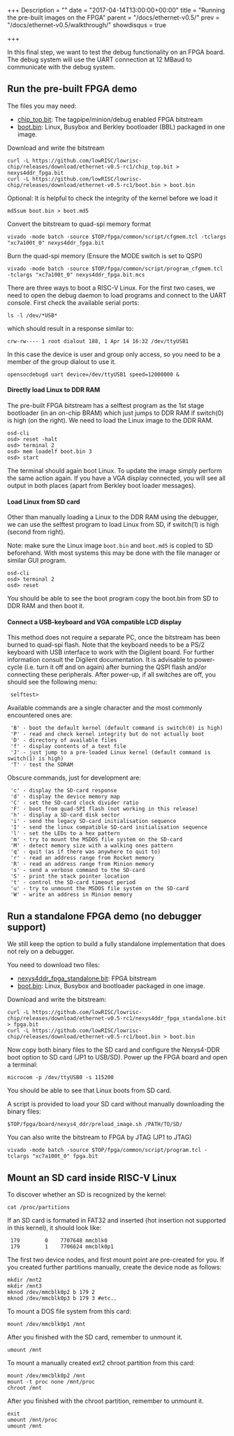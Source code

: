 +++
Description = ""
date = "2017-04-14T13:00:00+00:00"
title = "Running the pre-built images on the FPGA"
parent = "/docs/ethernet-v0.5/"
prev = "/docs/ethernet-v0.5/walkthrough/"
showdisqus = true

+++

In this final step, we want to test the debug functionality on an FPGA board.
The debug system will use the UART connection at 12 MBaud to communicate with 
the debug system.

## Run the pre-built FPGA demo

The files you may need:

 * [chip_top.bit](https://github.com/lowRISC/lowrisc-chip/releases/download/ethernet-v0.5-rc1/chip_top.bit):
   The tagpipe/minion/debug enabled FPGA bitstream
 * [boot.bin](https://github.com/lowRISC/lowrisc-chip/releases/download/ethernet-v0.5-rc1/boot.bin):
   Linux, Busybox and Berkley bootloader (BBL) packaged in one image.

Download and write the bitstream

    curl -L https://github.com/lowRISC/lowrisc-chip/releases/download/ethernet-v0.5-rc1/chip_top.bit > nexys4ddr_fpga.bit
    curl -L https://github.com/lowRISC/lowrisc-chip/releases/download/ethernet-v0.5-rc1/boot.bin > boot.bin

Optional: It is helpful to check the integrity of the kernel before we load it

    md5sum boot.bin > boot.md5
    
Convert the bitstream to quad-spi memory format

    vivado -mode batch -source $TOP/fpga/common/script/cfgmem.tcl -tclargs "xc7a100t_0" nexys4ddr_fpga.bit

Burn the quad-spi memory (Ensure the MODE switch is set to QSPI)

    vivado -mode batch -source $TOP/fpga/common/script/program_cfgmem.tcl -tclargs "xc7a100t_0" nexys4ddr_fpga.bit.mcs

There are three ways to boot a RISC-V Linux. For the first two cases, we need to open the debug daemon to load programs and connect to the UART console. First check the available serial ports:

    ls -l /dev/*USB*

which should result in a response similar to:

    crw-rw---- 1 root dialout 188, 1 Apr 14 16:32 /dev/ttyUSB1

In this case the device is user and group only access, so you need to be a member of the group dialout to use it.

    opensocdebugd uart device=/dev/ttyUSB1 speed=12000000 &

#### Directly load Linux to DDR RAM

The pre-built FPGA bitstream has a selftest program as the 1st stage bootloader 
(in an on-chip BRAM) which just jumps to DDR RAM if switch(0) is high (on the right). We need to load the Linux 
image to the DDR RAM.

    osd-cli
    osd> reset -halt
    osd> terminal 2
    osd> mem loadelf boot.bin 3
    osd> start

The terminal should again boot Linux. To update the image simply
perform the same action again. If you have a VGA display connected, you will see all output in both places (apart from Berkley boot loader messages).

#### Load Linux from SD card

 Other than manually loading a Linux to the DDR RAM using the debugger, we can use the selftest program to load Linux from SD, if switch(1) is high (second from right).
 
 Note: make sure the Linux image `boot.bin` and `boot.md5` is copied to SD beforehand. With most systems this may be done with the file manager or similar GUI program.

    osd-cli
    osd> terminal 2
    osd> reset

You should be able to see the boot program copy the boot.bin from SD to DDR RAM and then boot it.

#### Connect a USB-keyboard and VGA compatible LCD display

This method does not require a separate PC, once the bitstream has been burned to quad-spi flash. Note that the keyboard needs to be a PS/2 keyboard with USB interface to work with the Digilent board. For further information consult the Digilent documentation. It is advisable to power-cycle (i.e. turn it off and on again) after burning the QSPI flash and/or connecting these peripherals. After power-up, if all switches are off, you should see the following menu:

     selftest>

Available commands are a single character and the most commonly encountered ones are:

     'B' - boot the default kernel (default command is switch(0) is high)
     'P' - read and check kernel integrity but do not actually boot
     'D' - directory of available files
     'f' - display contents of a text file
     'J' - just jump to a pre-loaded Linux kernel (default command is switch(1) is high)
     'T' - test the SDRAM
     
Obscure commands, just for development are:

     'c' - display the SD-card response
     'd' - display the device memory map
     'C' - set the SD-card clock divider ratio
     'F' - boot from quad-SPI flash (not working in this release)
     'h' - display a SD-card disk sector
     'i' - send the legacy SD-card initialisation sequence
     'I' - send the linux compatible SD-card initialisation sequence
     'l' - set the LEDs to a hex pattern
     'm' - try to mount the MSDOS file system on the SD-card
     'M' - detect memory size with a walking ones pattern
     'q' - quit (as if there was anywhere to quit to)
     'r' - read an address range from Rocket memory
     'R' - read an address range from Minion memory
     's' - send a verbose command to the SD-card
     'S' - print the stack pointer location
     't' - control the SD-card timeout period
     'u' - try to unmount the MSDOS file system on the SD-card
     'W' - write an address in Minion memory

## Run a standalone FPGA demo (no debugger support)

We still keep the option to build a fully standalone implementation that does not rely on a debugger.

You need to download two files:

 * [nexys4ddr_fpga_standalone.bit](https://github.com/lowRISC/lowrisc-chip/releases/download/ethernet-v0.5-rc1/nexys4ddr_fpga_standalone.bit):
   FPGA bitstream
 * [boot.bin](https://github.com/lowRISC/lowrisc-chip/releases/download/ethernet-v0.5-rc1/boot.bin):
   Linux, Busybox and bootloader packaged in one image.

Download and write the bitstream:

    curl -L https://github.com/lowRISC/lowrisc-chip/releases/download/ethernet-v0.5-rc1/nexys4ddr_fpga_standalone.bit > fpga.bit
    curl -L https://github.com/lowRISC/lowrisc-chip/releases/download/ethernet-v0.5-rc1/boot.bin > boot.bin
	

Now copy both binary files to the SD card and configure the Nexys4-DDR boot option to SD card (JP1 to USB/SD). Power up the FPGA board and open a terminal:

    microcom -p /dev/ttyUSB0 -s 115200

You should be able to see that Linux boots from SD card.

A script is provided to load your SD card without manually downloading the binary files:

    $TOP/fpga/board/nexys4_ddr/preload_image.sh /PATH/TO/SD/

You can also write the bitstream to FPGA by JTAG (JP1 to JTAG)

    vivado -mode batch -source $TOP/fpga/common/script/program.tcl -tclargs "xc7a100t_0" fpga.bit

## Mount an SD card inside RISC-V Linux

To discover whether an SD is recognized by the kernel:

    cat /proc/partitions

If an SD card is formated in FAT32 and inserted (hot insertion not supported in this kernel), it should look like:

     179        0    7707648 mmcblk0
     179        1    7706624 mmcblk0p1

The first two device nodes, and first mount point are pre-created for you. If you created further partitions manually, create the device node as follows:

    mkdir /mnt2
    mkdir /mnt3
    mknod /dev/mmcblk0p2 b 179 2
    mknod /dev/mmcblk0p3 b 179 3 #etc..

To mount a DOS file system from this card:

    mount /dev/mmcblk0p1 /mnt

After you finished with the SD card, remember to unmount it.

    umount /mnt

To mount a manually created ext2 chroot partition from this card:

    mount /dev/mmcblk0p2 /mnt
    mount -t proc none /mnt/proc
    chroot /mnt

After you finished with the chroot partition, remember to unmount it.

    exit
    umount /mnt/proc
    umount /mnt
